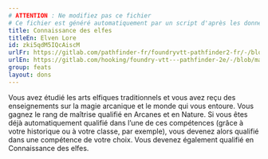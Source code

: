 ```yaml
---
# ATTENTION : Ne modifiez pas ce fichier
# Ce fichier est généré automatiquement par un script d'après les données du module Foundry VTT officiel et de sa traduction
title: Connaissance des elfes
titleEn: Elven Lore
id: zki5qdM5IQcAiscM
urlFr: https://gitlab.com/pathfinder-fr/foundryvtt-pathfinder2-fr/-/blob/master/data/feats/zki5qdM5IQcAiscM.htm
urlEn: https://gitlab.com/hooking/foundry-vtt---pathfinder-2e/-/blob/master/packs/data/feats.db/elven-lore.json
group: feats
layout: dons
---
```

Vous avez étudié les arts elfiques traditionnels et vous avez reçu des enseignements sur la magie arcanique et le monde qui vous entoure. Vous gagnez le rang de maîtrise qualifié en Arcanes et en Nature. Si vous êtes déjà automatiquement qualifié dans l’une de ces compétences (grâce à votre historique ou à votre classe, par exemple), vous devenez alors qualifié dans une compétence de votre choix. Vous devenez également qualifié en Connaissance des elfes.


